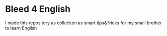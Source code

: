 # Bleed 4 English

I made this repository as colleciton as smart tips&Tricks for my small brother to learn English
